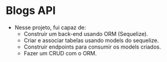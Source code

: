 # Blogs API

* Nesse projeto, fui capaz de: 
   - Construir um back-end usando ORM (Sequelize).
   - Criar e associar tabelas usando models do sequelize.
   - Construir endpoints para consumir os models criados.
   - Fazer um CRUD com o ORM.
